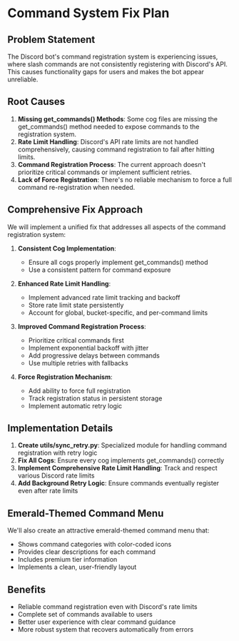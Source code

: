 # Command System Fix Plan

## Problem Statement
The Discord bot's command registration system is experiencing issues, where slash commands are not consistently registering with Discord's API. This causes functionality gaps for users and makes the bot appear unreliable.

## Root Causes
1. **Missing get_commands() Methods**: Some cog files are missing the get_commands() method needed to expose commands to the registration system.
2. **Rate Limit Handling**: Discord's API rate limits are not handled comprehensively, causing command registration to fail after hitting limits.
3. **Command Registration Process**: The current approach doesn't prioritize critical commands or implement sufficient retries.
4. **Lack of Force Registration**: There's no reliable mechanism to force a full command re-registration when needed.

## Comprehensive Fix Approach
We will implement a unified fix that addresses all aspects of the command registration system:

1. **Consistent Cog Implementation**:
   - Ensure all cogs properly implement get_commands() method
   - Use a consistent pattern for command exposure

2. **Enhanced Rate Limit Handling**:
   - Implement advanced rate limit tracking and backoff
   - Store rate limit state persistently
   - Account for global, bucket-specific, and per-command limits

3. **Improved Command Registration Process**:
   - Prioritize critical commands first
   - Implement exponential backoff with jitter
   - Add progressive delays between commands
   - Use multiple retries with fallbacks

4. **Force Registration Mechanism**:
   - Add ability to force full registration
   - Track registration status in persistent storage
   - Implement automatic retry logic

## Implementation Details
1. **Create utils/sync_retry.py**: Specialized module for handling command registration with retry logic
2. **Fix All Cogs**: Ensure every cog implements get_commands() correctly
3. **Implement Comprehensive Rate Limit Handling**: Track and respect various Discord rate limits
4. **Add Background Retry Logic**: Ensure commands eventually register even after rate limits

## Emerald-Themed Command Menu
We'll also create an attractive emerald-themed command menu that:
- Shows command categories with color-coded icons
- Provides clear descriptions for each command
- Includes premium tier information
- Implements a clean, user-friendly layout

## Benefits
- Reliable command registration even with Discord's rate limits
- Complete set of commands available to users
- Better user experience with clear command guidance
- More robust system that recovers automatically from errors